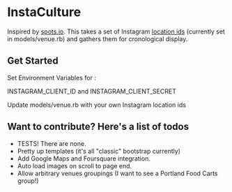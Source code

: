 InstaCulture
=========

Inspired by [spots.io](http://spots.io/ "Spots.io"). This takes a set of Instagram [location ids](http://instagram.com/developer/endpoints/locations/) (currently set in models/venue.rb) and gathers them for cronological display.

## Get Started

Set Environment Variables for :

INSTAGRAM_CLIENT_ID and INSTAGRAM_CLIENT_SECRET

Update models/venue.rb with your own Instagram location ids

## Want to contribute? Here's a list of todos

  * TESTS! There are none.
  * Pretty up templates (it's all "classic" bootstrap currently)
  * Add Google Maps and Foursquare integration.
  * Auto load images on scroll to page end.
  * Allow arbitrary venues groupings (I want to see a Portland Food Carts group!)

